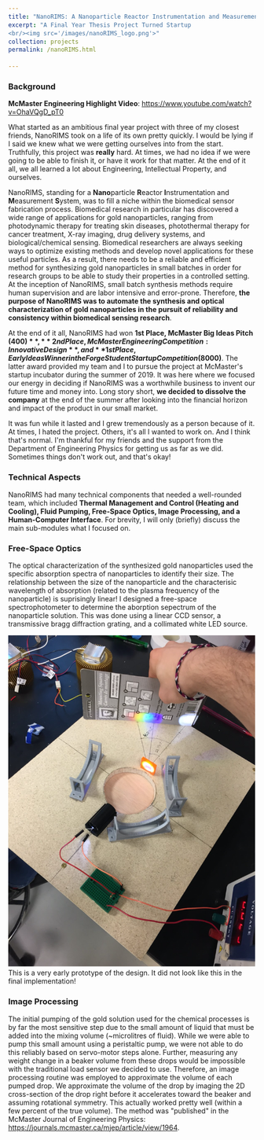 ```yaml
---
title: "NanoRIMS: A Nanoparticle Reactor Instrumentation and Measurement System"
excerpt: "A Final Year Thesis Project Turned Startup
<br/><img src='/images/nanoRIMS_logo.png'>"
collection: projects
permalink: /nanoRIMS.html

---
```

### Background 

**McMaster Engineering Highlight Video**: https://www.youtube.com/watch?v=OhaVQgD_pT0

What started as an ambitious final year project with three of my closest friends, NanoRIMS took on a life of its own pretty quickly. I would be lying if I said we knew what we were getting ourselves into from the start. Truthfully, this project was **really** hard. At times, we had no idea if we were going to be able to finish it, or have it work for that matter. At the end of it all, we all learned a lot about Engineering, Intellectual Property, and ourselves. 

NanoRIMS, standing for a **Nano**particle **R**eactor **I**nstrumentation and **M**easurement **S**ystem, was to fill a niche within the biomedical sensor fabrication process. Biomedical research in particular has discovered a wide range of applications for gold nanoparticles, ranging from photodynamic therapy for treating skin diseases, photothermal therapy for cancer treatment, X-ray imaging, drug delivery systems, and biological/chemical sensing. Biomedical researchers are always seeking ways to optimize existing methods and develop novel applications for these useful particles. As a result, there needs to be a reliable and efficient method for synthesizing gold nanoparticles in small batches in order for research groups to be able to study their properties in a controlled setting. At the inception of NanoRIMS, small batch synthesis methods require human supervision and are labor intensive and error-prone. Therefore, **the purpose of NanoRIMS was to automate the synthesis and optical characterization of gold nanoparticles in the pursuit of reliability and consistency within biomedical sensing research**.  

At the end of it all, NanoRIMS had won **1st Place, McMaster Big Ideas Pitch ($400)**, **2nd Place, McMaster Engineering Competition: Innovative Design**, and **1st Place, Early Ideas Winner in the Forge Student Startup Competition ($8000)**. The latter award provided my team and I to pursue the project at McMaster's startup incubator during the summer of 2019. It was here where we focused our energy in deciding if NanoRIMS was a worthwhile business to invent our future time and money into. Long story short, **we decided to dissolve the company** at the end of the summer after looking into the financial horizon and impact of the product in our small market. 

It was fun while it lasted and I grew tremendously as a person because of it. At times, I hated the project. Others, it's all I wanted to work on. And I think that's normal. I'm thankful for my friends and the support from the Department of Engineering Physics for getting us as far as we did. Sometimes things don't work out, and that's okay!

### Technical Aspects

NanoRIMS had many technical components that needed a well-rounded team, which included **Thermal Management and Control (Heating and Cooling), Fluid Pumping, Free-Space Optics, Image Processing, and a Human-Computer Interface**. For brevity, I will only (briefly) discuss the main sub-modules what I focused on. 

### Free-Space Optics
The optical characterization of the synthesized gold nanoparticles used the specific absorption spectra of nanoparticles to identify their size. The relationship between the size of the nanoparticle and the characterisic wavelength of absorption (related to the plasma frequency of the nanoparticle) is suprisingly linear! I designed a free-space spectrophotometer to determine the aborption sepectrum of the nanoparticle solution. This was done using a linear CCD sensor, a transmissive bragg diffraction grating, and a collimated white LED source. 

![Prototype Optics](/images/prototype_optics.png)
This is a very early prototype of the design. It did not look like this in the final implementation! 

### Image Processing
The initial pumping of the gold solution used for the chemical processes is by far the most sensitive step due to the small amount of liquid that must be added into the mixing volume (~microlitres of fluid). While we were able to pump this small amount using a peristaltic pump, we were not able to do this reliably based on servo-motor steps alone. Further, measuring any weight change in a beaker volume from these drops would be impossible with the traditional load sensor we decided to use. Therefore, an image processing routine was employed to approximate the volume of each pumped drop. We approximate the volume of the drop by imaging the 2D cross-section of the drop right before it accelerates toward the beaker and assuming rotational symmetry. This actually worked pretty well (within a few percent of the true volume). 
The method was "published" in the McMaster Journal of Engineering Physics: https://journals.mcmaster.ca/mjep/article/view/1964. 
